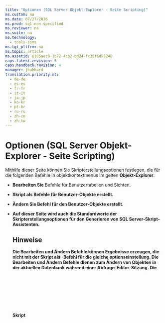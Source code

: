 ```yaml
---
title: "Optionen (SQL Server Objekt-Explorer - Seite Scripting)"
ms.custom: na
ms.date: 07/27/2016
ms.prod: sql-non-specified
ms.reviewer: na
ms.suite: na
ms.technology: 
  - tools-ssms
ms.tgt_pltfrm: na
ms.topic: article
ms.assetid: 6105aec9-1b72-4cb2-bd24-fc35f6d95240
caps.latest.revision: 5
caps.handback.revision: 4
manager: jhubbard
translation.priority.mt: 
  - de-de
  - es-es
  - fr-fr
  - it-it
  - ja-jp
  - ko-kr
  - pt-br
  - ru-ru
  - zh-cn
  - zh-tw
---
```

# Optionen (SQL Server Objekt-Explorer - Seite Scripting)
Mithilfe dieser Seite können Sie Skripterstellungsoptionen festlegen, die für die folgenden Befehle in objektkontextmenüs im gelten **Objekt-Explorer**:  
  
-   **Bearbeiten Sie** Befehle für Benutzertabellen und Sichten.  
  
-   **Skript <object> als** Befehle für Benutzer\-Objekte erstellt.  
  
-   **Ändern Sie** Befehl für den Benutzer\-Objekte erstellt.  
  
-   Auf dieser Seite wird auch die Standardwerte der Skripterstellungsoptionen für den **Generieren von SQL Server-Skript-Assistenten**.  
  
## Hinweise  
Die **Bearbeiten** und **Ändern** Befehle können Ergebnisse erzeugen, die nicht mit der **Skript <object> als** -Befehl für die gleiche optionseinstellung. Die **Bearbeiten** und **Ändern** Befehle dienen zum Ändern von Objekten in der aktuellen Datenbank während einer Abfrage-Editor-Sitzung. Die **Skript <object> als** Befehl dient zum Generieren eines Skripts, damit sie später verwendet werden kann, um Objekte zu erstellen.  
  
## Optionen  
Geben Sie Skriptoptionen an, indem Sie eine Auswahl aus den verfügbaren Einstellungen in der Liste rechts neben den einzelnen Optionen treffen.  
  
### Allgemeine Skripterstellungsoptionen  
**Einzelne Anweisungen begrenzen**  
Trennt die einzelnen [!INCLUDE[tsql](../content/includes/tsql_md.md)]-Anweisungen mithilfe eines Batchtrennzeichens voneinander ab. So ändern Sie das standardbatchtrennzeichen für **-Abfrage-Editor**, wählen **Tools**\/**Optionen**\/**Abfrageausführung**\/**SQL Server**\/**Allgemeine**\/**Batchtrennzeichen**. Der Standardwert lautet False. Weitere Informationen finden Sie unter [GO (Transact-SQL)](assetId:///b2ca6791-3a07-4209-ba8e-2248a92dd738).  
  
**Beschreibende Header einschließen**  
Fügt dem Skript beschreibende Kommentare hinzu, indem das Skript in Abschnitte für die einzelnen Objekte aufgeteilt wird. Der Standardwert lautet "True". Weitere Informationen finden Sie unter [/*...*/ (Kommentar) (Transact-SQL)](assetId:///4d9ab1b2-4bbb-4c16-beb1-cafc1af7417c).  
  
**vardecimal-Optionen einschließen**  
Schließt die vardecimal-Speicheroptionen ein. Der Standardwert lautet False. Weitere Informationen finden Sie unter und [Sp_db_vardecimal_storage_format (Transact-SQL)](assetId:///9920b2f7-b802-4003-913c-978c17ae4542).  
  
**Skript für Änderungsnachverfolgung erstellen**  
Schließt Nachverfolgungsinformationen für Änderungen im Skript ein.  
  
**Skripterstellung für Serverversion**  
Erstellt ein Skript, das für die ausgewählte Version von [!INCLUDE[ssNoVersion](../content/includes/ssNoVersion_md.md)] ausgeführt werden kann. Funktionen, die in [!INCLUDE[ssCurrent](../content/includes/ssCurrent_md.md)] neu sind, können für eine Skripterstellung für frühere Versionen nicht verwendet werden. Einige für erstellte Skripts [!INCLUDE[ssCurrent](../content/includes/ssCurrent_md.md)] kann nicht ausgeführt werden, auf dem Server, auf denen eine frühere Version von [!INCLUDE[ssNoVersion](../content/includes/ssNoVersion_md.md)], oder auf eine Datenbank mit einer früheren [Datenbank-Kompatibilitätsgrad](assetId:///ca5fd220-d5ea-4182-8950-55d4101a86f6).  
  
**Vollständige Skript\-Text Kataloge**  
Enthält ein Skript für die vollständige\-Text Kataloge. Der Standardwert lautet False. Weitere Informationen finden Sie unter [CREATE FULLTEXT CATALOG (Transact-SQL)](assetId:///d7a8bd93-e2d7-4a40-82ef-39069e65523b).  
  
**Skript verwenden <database>**  
Fügt die USE DATABASE-Anweisung an das Skript zum Erstellen von Datenbankobjekten im Kontext des aktuellen **Objekt-Explorer** Datenbank. Wenn das Skript für die Verwendung in einer anderen Datenbank vorgesehen ist, wählen Sie False aus, um dies auszulassen. Der Standardwert lautet "True". Weitere Informationen finden Sie unter [verwenden (Transact-SQL)](assetId:///c05acac8-c063-4770-8e36-d7f71d500b10).  
  
### Skriptoptionen für Objekte  
**Skript für abhängige Objekte generieren.**  
Generiert ein Skript für zusätzliche Objekte, die erforderlich sind, wenn das Skript für das ausgewählte Objekt ausgeführt wird. Der Standardwert lautet False.  
  
**IF NOT EXISTS-Klausel einschließen**  
Schließt eine Anweisung ein, mit der überprüft wird, ob die einzelnen Objekte nicht in der Datenbank vorhanden sind, bevor versucht wird, das Objekt zu erstellen. Der Standardwert lautet False. Weitere Informationen finden Sie unter [IF... ELSE (Transact-SQL)](assetId:///676c881f-dee1-417a-bc51-55da62398e81) und [EXISTS (Transact-SQL)](assetId:///b6510a65-ac38-4296-a3d5-640db0c27631).  
  
**Schema für Objektnamen qualifizieren**  
Qualifiziert Objektnamen mit dem Objektschema. Der Standardwert lautet False. Weitere Informationen finden Sie unter [Erstellen eines Datenbankschemas](assetId:///ed2a5522-f4d2-4111-95a4-d3e1e5081739).  
  
**Skripterstellung für erweiterte Eigenschaften**  
Enthält erweiterte Eigenschaften im Skript, wenn das Objekt über erweiterte Eigenschaften verfügt. Der Standardwert lautet False. Weitere Informationen finden Sie unter [Sp_addextendedproperty (Transact-SQL)](assetId:///565483ea-875b-4133-b327-d0006d2d7b4c).  
  
**Skriptbesitzer**  
Schließt den Besitzer im generierten Skript ein. Der Standardwert lautet False.  
  
**Skripterstellung für Berechtigungen**  
Schließt Berechtigungen für Datenbankobjekte im Skript ein. Der Standardwert lautet "True". Weitere Informationen finden Sie unter [Berechtigungen](assetId:///f28e3dea-24e6-4a81-877b-02ec4c7e36b9).  
  
### Tabelle\/Optionen anzeigen  
Die folgenden Optionen gelten nur für Skripts für Tabellen oder Sichten.  
  
**Konvertieren von Benutzer\-definierten Typen Basisdatentypen**  
Konvertiert Benutzer\-definierten Datentypen in die Basistypen, aus denen sie erstellt wurden. Verwenden Sie True, wenn die Quelle Datenbankbenutzer\-benutzerdefinierte Daten, die Typen gibt es nicht in der Datenbank, in dem das Skript ausgeführt werden soll. Verwenden Sie False, damit sich Benutzer\-Datentypen definiert. Der Standardwert lautet False. Weitere Informationen finden Sie unter [CREATE TYPE (Transact-SQL)](assetId:///2202236b-e09f-40a1-bbc7-b8cff7488905).  
  
**SET ANSI PADDING-Befehle generieren**  
Fügt die SET ANSI\_PADDING-Anweisung vor und nach jeder CREATE TABLE-Anweisung. Der Standardwert lautet "True". Weitere Informationen finden Sie unter [SET ANSI_PADDING (Transact-SQL)](assetId:///92bd29a3-9beb-410e-b7e0-7bc1dc1ae6d0).  
  
**Sortierung einschließen**  
Schließt eine Sortierung in die Spaltendefinition ein. Der Standardwert lautet "True". Weitere Informationen finden Sie unter [Sortierung und Unicode-Unterstützung](assetId:///92d34f48-fa2b-47c5-89d3-a4c39b0f39eb).  
  
**IDENTITY-Eigenschaft einschließen**  
Schließt Definitionen für den IDENTITY-Ausgangswert und das IDENTITY-Inkrement ein. Der Standardwert lautet "True". Weitere Informationen finden Sie unter [IDENTITY (Eigenschaft) (Transact-SQL)](assetId:///8429134f-c821-4033-a07c-f782a48d501c).  
  
**Schema für Fremdschlüsselverweise qualifizieren**  
Fügt Tabellenverweisen für FOREIGN KEY-Einschränkungen den Schemanamen hinzu. Der Standardwert lautet "True".  
  
**Skripterstellung für gebundene Standardwerte und Regeln**  
Enthält die **sp\_Bindefault** und **sp\_Bindrule** Bindung Aufrufe gespeicherter Prozeduren. Der Standardwert lautet "True". Weitere Informationen finden Sie unter [Sp_bindefault (Transact-SQL)](assetId:///3da70c10-68d0-4c16-94a5-9e84c4a520f6) und [Sp_bindrule (Transact-SQL)](assetId:///2606073e-c52f-498d-a923-5026b9d97e67).  
  
**Skripterstellung für CHECK-Einschränkungen**  
Fügt [CHECK-Einschränkungen](assetId:///637098af-2567-48f8-90f4-b41df059833e) an das Skript. Der Standardwert lautet "True".  
  
**Skripterstellung für Standard**  
Schließt Spaltenstandardwerte in das Skript ein. Der Standardwert lautet False. Weitere Informationen finden Sie unter [CREATE DEFAULT (Transact-SQL)](assetId:///08475db4-7d90-486a-814c-01a99d783d41).  
  
**Skripterstellung für Dateigruppen**  
Gibt die Dateigruppe in der ON -Klausel für Tabellendefinitionen an. Der Standardwert lautet False. Weitere Informationen finden Sie unter [CREATE TABLE (Transact-SQL)](assetId:///1e068443-b9ea-486a-804f-ce7b6e048e8b).  
  
**Skripterstellung für Fremdschlüssel**  
Enthält [FOREIGN KEY-Einschränkungen](assetId:///31fbcc9f-2dc5-4bf9-aa50-ed70ec7b5bcd) im Skript. Der Standardwert lautet False.  
  
**Vollständige Skript\-von Volltextindizes**  
Enthält vollständige\-Textindizes im Skript. Der Standardwert lautet False. Weitere Informationen finden Sie unter [CREATE FULLTEXT INDEX (Transact-SQL)](assetId:///8b80390f-5f8b-4e66-9bcc-cabd653c19fd).  
  
**Skripterstellung für Indizes**  
Schließt gruppierte Indizes, nicht gruppierte Indizes und XML-Indizes in das Skript ein. Der Standardwert lautet "True". Weitere Informationen finden Sie unter [CREATE INDEX (Transact-SQL)](assetId:///d2297805-412b-47b5-aeeb-53388349a5b9).  
  
**Skripterstellung für Partitionsschemas**  
Schließt Tabellenpartitionierungsschemas in das Skript ein. Der Standardwert lautet False. Weitere Informationen finden Sie unter [CREATE PARTITION SCHEME (Transact-SQL)](assetId:///5b21c53a-b4f4-4988-89a2-801f512126e4).  
  
**Skripterstellung für Primärschlüssel**  
Enthält [primären und Foreign Key-Einschränkungen](assetId:///31fbcc9f-2dc5-4bf9-aa50-ed70ec7b5bcd) im Skript. Der Standardwert lautet "True".  
  
**Skripterstellung für Statistiken**  
Enthält Benutzer\-Statistiken im Skript definiert. Der Standardwert lautet False. Weitere Informationen finden Sie unter [CREATE STATISTICS (Transact-SQL)](assetId:///b23e2f6b-076c-4e6d-9281-764bdb616ad2).  
  
**Skripterstellung für Trigger**  
Schließt Trigger in das Skript ein. Der Standardwert lautet False. Weitere Informationen finden Sie unter [CREATE TRIGGER (Transact-SQL)](assetId:///edeced03-decd-44c3-8c74-2c02f801d3e7).  
  
**Skripterstellung für eindeutige Schlüssel**  
Enthält [Unique-Einschränkungen und Check-Einschränkungen](assetId:///637098af-2567-48f8-90f4-b41df059833e) im Skript. Der Standardwert lautet False.  
  
**Skripterstellung für Sichtspalten**  
Deklariert Sichtspalten in Sichtheadern. Der Standardwert lautet False. Weitere Informationen finden Sie unter [CREATE VIEW (Transact-SQL)](assetId:///aecc2f73-2ab5-4db9-b1e6-2f9e3c601fb9).  
  
**ScriptDriIncludeSystemNames**  
Schließt vom System generierte Einschränkungsnamen ein, damit die deklarative referenzielle Integrität erzwungen wird. Der Standardwert lautet False. Weitere Informationen finden Sie unter [REFERENTIAL_CONSTRAINTS (Transact-SQL)](assetId:///5d358f18-0a85-4b55-af4b-98d5f4cd1020).  
  
## Siehe auch  
[Erstellen von Skripts (SQL Server Management Studio)](assetId:///9711c617-3c68-4e5a-aea3-befc64d51524)  
  
